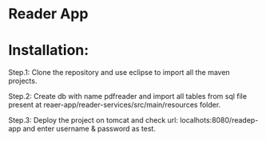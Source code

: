 Reader App
=============
Installation:
=============
Step.1: Clone the repository and use eclipse to import all the maven projects.

Step.2: Create db with name pdfreader and import all tables from sql file present at reaer-app/reader-services/src/main/resources folder.

Step.3: Deploy the project on tomcat and check url: localhots:8080/readep-app and enter username & password as test.
